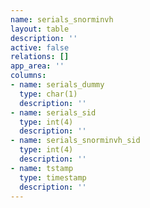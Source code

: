 ```yaml
---
name: serials_snorminvh
layout: table
description: ''
active: false
relations: []
app_area: ''
columns:
- name: serials_dummy
  type: char(1)
  description: ''
- name: serials_sid
  type: int(4)
  description: ''
- name: serials_snorminvh_sid
  type: int(4)
  description: ''
- name: tstamp
  type: timestamp
  description: ''
---
```


